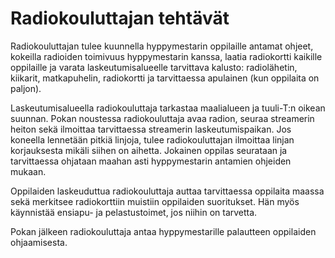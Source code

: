 # Radiokouluttajan tehtävät

Radiokouluttajan tulee kuunnella hyppymestarin oppilaille antamat ohjeet, kokeilla radioiden toimivuus hyppymestarin kanssa, laatia radiokortti kaikille oppilaille ja varata laskeutumisalueelle tarvittava kalusto: radiolähetin, kiikarit, matkapuhelin, radiokortti ja tarvittaessa apulainen (kun oppilaita on paljon).

Laskeutumisalueella radiokouluttaja tarkastaa maalialueen ja tuuli-T:n oikean suunnan. Pokan noustessa radiokouluttaja avaa radion, seuraa streamerin heiton sekä ilmoittaa tarvittaessa streamerin laskeutumispaikan. Jos koneella lennetään pitkiä linjoja, tulee radiokouluttajan ilmoittaa linjan korjauksesta mikäli siihen on aihetta. Jokainen oppilas seurataan ja tarvittaessa ohjataan maahan asti hyppymestarin antamien ohjeiden mukaan.

Oppilaiden laskeuduttua radiokouluttaja auttaa tarvittaessa oppilaita maassa sekä merkitsee radiokorttiin muistiin oppilaiden suoritukset. Hän myös käynnistää ensiapu- ja pelastustoimet, jos niihin on tarvetta.

Pokan jälkeen radiokouluttaja antaa hyppymestarille palautteen oppilaiden ohjaamisesta.
